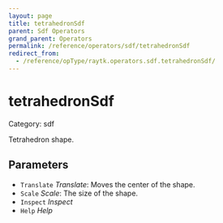 ```yaml
---
layout: page
title: tetrahedronSdf
parent: Sdf Operators
grand_parent: Operators
permalink: /reference/operators/sdf/tetrahedronSdf
redirect_from:
  - /reference/opType/raytk.operators.sdf.tetrahedronSdf/
---
```


# tetrahedronSdf

Category: sdf



Tetrahedron shape.

## Parameters

* `Translate` *Translate*: Moves the center of the shape.
* `Scale` *Scale*: The size of the shape.
* `Inspect` *Inspect*
* `Help` *Help*